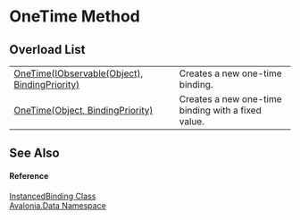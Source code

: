 # OneTime Method


## Overload List
<table>
<tr>
<td><a href="M_Avalonia_Data_InstancedBinding_OneTime">OneTime(IObservable(Object), BindingPriority)</a></td>
<td>Creates a new one-time binding.</td>
</tr>
<tr>
<td><a href="M_Avalonia_Data_InstancedBinding_OneTime_1">OneTime(Object, BindingPriority)</a></td>
<td>Creates a new one-time binding with a fixed value.</td>
</tr>
</table>

## See Also


#### Reference
<a href="T_Avalonia_Data_InstancedBinding">InstancedBinding Class</a>  
<a href="N_Avalonia_Data">Avalonia.Data Namespace</a>  

